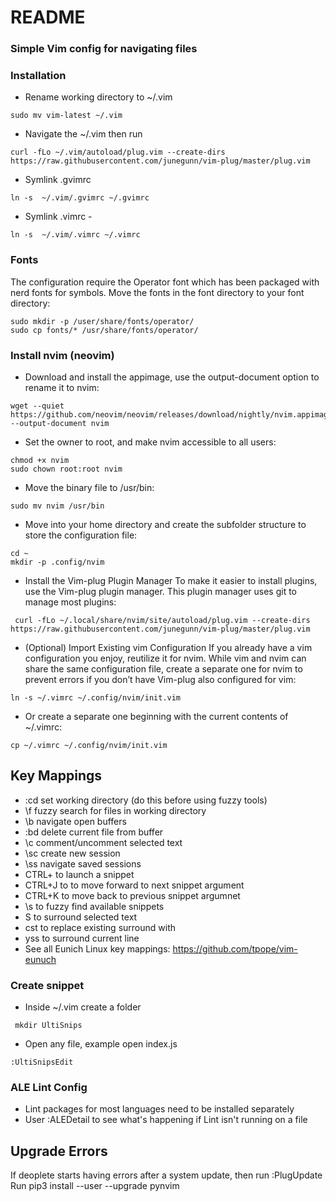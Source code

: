 # README

### Simple Vim config for navigating files

### Installation ###
* Rename working directory to ~/.vim

````
sudo mv vim-latest ~/.vim
````

* Navigate the ~/.vim then run

````
curl -fLo ~/.vim/autoload/plug.vim --create-dirs https://raw.githubusercontent.com/junegunn/vim-plug/master/plug.vim
````

* Symlink .gvimrc
 
````
ln -s  ~/.vim/.gvimrc ~/.gvimrc
````

* Symlink .vimrc - 

````
ln -s  ~/.vim/.vimrc ~/.vimrc
````

### Fonts
The configuration require the Operator font which has been packaged with nerd fonts for symbols. 
Move the fonts in the font directory to your font directory:

```
sudo mkdir -p /user/share/fonts/operator/
sudo cp fonts/* /usr/share/fonts/operator/
```

### Install nvim (neovim)

* Download and install the appimage, use the output-document option to rename it to nvim:

```` 
wget --quiet https://github.com/neovim/neovim/releases/download/nightly/nvim.appimage --output-document nvim

````

* Set the owner to root, and make nvim accessible to all users:

````
chmod +x nvim
sudo chown root:root nvim
````

* Move the binary file to /usr/bin:

````
sudo mv nvim /usr/bin
````

* Move into your home directory and create the subfolder structure to store the configuration file:

````
cd ~
mkdir -p .config/nvim
````

* Install the Vim-plug Plugin Manager
To make it easier to install plugins, use the Vim-plug plugin manager. This plugin manager uses git to manage most plugins:

````
 curl -fLo ~/.local/share/nvim/site/autoload/plug.vim --create-dirs https://raw.githubusercontent.com/junegunn/vim-plug/master/plug.vim
 ````

* (Optional) Import Existing vim Configuration
If you already have a vim configuration you enjoy, reutilize it for nvim. While vim and nvim can share the same configuration file, create a separate one for nvim to prevent errors if you don’t have Vim-plug also configured for vim:

````
ln -s ~/.vimrc ~/.config/nvim/init.vim
````

* Or create a separate one beginning with the current contents of ~/.vimrc:

````
cp ~/.vimrc ~/.config/nvim/init.vim
````

## Key Mappings

* :cd set working directory (do this before using fuzzy tools)
* \f fuzzy search for files in working directory
* \b navigate open buffers
* :bd delete current file from buffer
* \c<space> comment/uncomment selected text
* \sc create new session
* \ss navigate saved sessions
* CTRL+<tab> to launch a snippet 
* CTRL+J to to move forward to next snippet argument
* CTRL+K to move back to previous snippet argumnet
* \s to fuzzy find available snippets
* S<tag> to surround selected text
* cst<tag> to replace existing surround with <tag>
* yss<tag> to surround current line
* See all Eunich Linux key mappings: https://github.com/tpope/vim-eunuch

### Create snippet
* Inside ~/.vim create a folder
 
````
 mkdir UltiSnips
````
 
* Open any file, example open index.js 
 
````
:UltiSnipsEdit
````
 
### ALE Lint Config

* Lint packages for most languages need to be installed separately
* User :ALEDetail to see what's happening if Lint isn't running on a file 

## Upgrade Errors

If deoplete starts having errors after a system update, then run :PlugUpdate
Run pip3 install --user --upgrade pynvim
